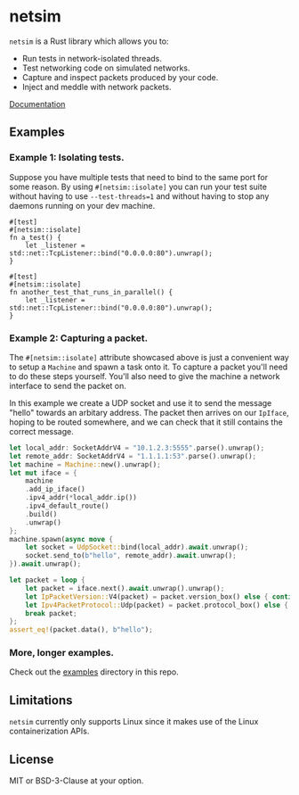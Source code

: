 # netsim

`netsim` is a Rust library which allows you to:

* Run tests in network-isolated threads.
* Test networking code on simulated networks.
* Capture and inspect packets produced by your code.
* Inject and meddle with network packets.

[Documentation](https://docs.rs/netsim/)

## Examples

### Example 1: Isolating tests.

Suppose you have multiple tests that need to bind to the same port for some reason. By using
`#[netsim::isolate]` you can run your test suite without having to use `--test-threads=1` and
without having to stop any daemons running on your dev machine.

```no_run
#[test]
#[netsim::isolate]
fn a_test() {
    let _listener = std::net::TcpListener::bind("0.0.0.0:80").unwrap();
}

#[test]
#[netsim::isolate]
fn another_test_that_runs_in_parallel() {
    let _listener = std::net::TcpListener::bind("0.0.0.0:80").unwrap();
}
```

### Example 2: Capturing a packet.

The `#[netsim::isolate]` attribute showcased above is just a convenient way to setup a `Machine`
and spawn a task onto it. To capture a packet you'll need to do these steps yourself. You'll also
need to give the machine a network interface to send the packet on.

In this example we create a UDP socket and use it to send the message "hello" towards an arbitary
address. The packet then arrives on our `IpIface`, hoping to be routed somewhere, and we can check
that it still contains the correct message.

```rust
let local_addr: SocketAddrV4 = "10.1.2.3:5555".parse().unwrap();
let remote_addr: SocketAddrV4 = "1.1.1.1:53".parse().unwrap();
let machine = Machine::new().unwrap();
let mut iface = {
    machine
    .add_ip_iface()
    .ipv4_addr(*local_addr.ip())
    .ipv4_default_route()
    .build()
    .unwrap()
};
machine.spawn(async move {
    let socket = UdpSocket::bind(local_addr).await.unwrap();
    socket.send_to(b"hello", remote_addr).await.unwrap();
}).await.unwrap();

let packet = loop {
    let packet = iface.next().await.unwrap().unwrap();
    let IpPacketVersion::V4(packet) = packet.version_box() else { continue };
    let Ipv4PacketProtocol::Udp(packet) = packet.protocol_box() else { continue };
    break packet;
};
assert_eq!(packet.data(), b"hello");
```

### More, longer examples.

Check out the [examples](https://github.com/canndrew/netsim/tree/master/examples) directory in
this repo.

## Limitations

`netsim` currently only supports Linux since it makes use of the Linux containerization APIs.

## License

MIT or BSD-3-Clause at your option.

